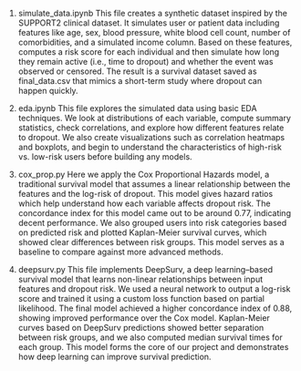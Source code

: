 1. simulate_data.ipynb
This file creates a synthetic dataset inspired by the SUPPORT2 clinical dataset. It simulates user or patient data including features like age, sex, blood pressure, white blood cell count, number of comorbidities, and a simulated income column. Based on these features, computes a risk score for each individual and then simulate how long they remain active (i.e., time to dropout) and whether the event was observed or censored. The result is a survival dataset saved as final_data.csv that mimics a short-term study where dropout can happen quickly.

2. eda.ipynb
 This file explores the simulated data using basic EDA techniques. We look at distributions of each variable, compute summary statistics, check correlations, and explore how different features relate to dropout. We also create visualizations such as correlation heatmaps and boxplots, and begin to understand the characteristics of high-risk vs. low-risk users before building any models.

3. cox_prop.py
Here we apply the Cox Proportional Hazards model, a traditional survival model that assumes a linear relationship between the features and the log-risk of dropout. This model gives hazard ratios which help understand how each variable affects dropout risk. The concordance index for this model came out to be around 0.77, indicating decent performance. We also grouped users into risk categories based on predicted risk and plotted Kaplan-Meier survival curves, which showed clear differences between risk groups. This model serves as a baseline to compare against more advanced methods.

4. deepsurv.py
This file implements DeepSurv, a deep learning–based survival model that learns non-linear relationships between input features and dropout risk. We used a neural network to output a log-risk score and trained it using a custom loss function based on partial likelihood. The final model achieved a higher concordance index of 0.88, showing improved performance over the Cox model. Kaplan-Meier curves based on DeepSurv predictions showed better separation between risk groups, and we also computed median survival times for each group. This model forms the core of our project and demonstrates how deep learning can improve survival prediction.
